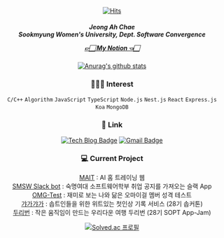  <div align=center>
 
     
[![Hits](https://hits.seeyoufarm.com/api/count/incr/badge.svg?url=https%3A%2F%2Fgithub.com%2Fjokj624)](https://hits.seeyoufarm.com) 
<h5 align="center">
Jeong Ah Chae<br/>   
 Sookmyung Women's University, Dept. Software Convergence    </br> 
    
[👉🏻 My Notion 👈🏻](https://jobchae.notion.site/Developer-730cfc75b1c14bc8a8f17409a66e1ff6)
  
</h5>  

 [![Anurag's github stats](https://github-readme-stats.vercel.app/api?username=jokj624)](https://github.com/jokj624) 


### 🙋🏻‍♀️ Interest
`C/C++` `Algorithm` `JavaScript` `TypeScript` `Node.js` `Nest.js` `React` `Express.js` `Koa` `MongoDB` 
  

<h3 align="center"> 🔗 Link </h3>


 
 [![Tech Blog Badge](http://img.shields.io/badge/-Tech%20blog-black?style=flat-square&logo=github&link=https://iot624.tistory.com/)](https://iot624.tistory.com/)
  [![Gmail Badge](https://img.shields.io/badge/Gmail-d14836?style=flat-square&logo=Gmail&logoColor=white&link=mailto:jokj624@gmail.com)](mailto:jokj624@gmail.com)
 
 
<h3 align="center"> 💻 Current Project </h3>   

[MAIT](https://github.com/jokj624/AIhomeTraining_web) : AI 홈 트레이닝 웹   
[SMSW Slack bot](https://github.com/jokj624/sw-slackbot) : 숙명여대 소프트웨어학부 취업 공지를 가져오는 슬랙 App   
[OMG-Test](https://github.com/jokj624/OMG-Test) : 재미로 보는 나와 닮은 오마이걸 멤버 성격 테스트   
[갸가갸가](https://github.com/jokj624/GaGaGaGaServer) : 솝트인들을 위한 위트있는 첫인상 기록 서비스 (28기 솝커톤)   
[두리번](https://github.com/TeamDooRiBon/DooRi-Server) : 작은 움직임이 만드는 우리다운 여행 두리번 (28기 SOPT App-Jam)
 
 [![Solved.ac 프로필](http://mazassumnida.wtf/api/pastel/generate_badge?boj=jokj624)](https://solved.ac/jokj624) 
</div>
